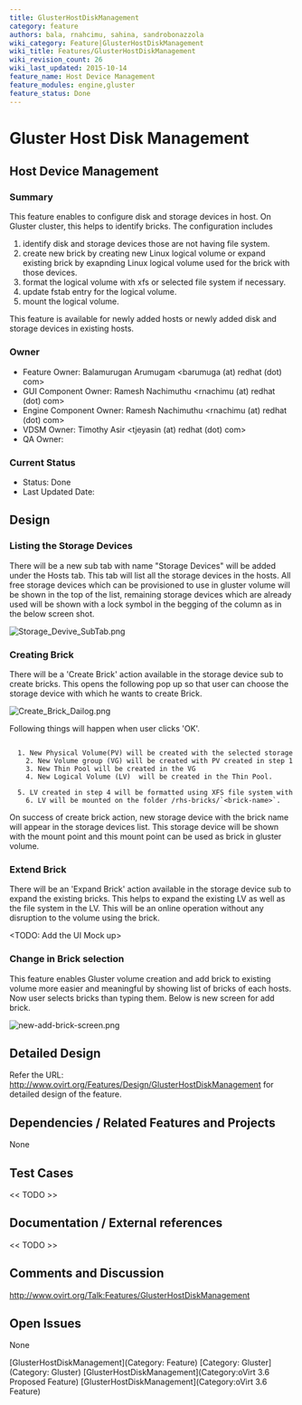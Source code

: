 ```yaml
---
title: GlusterHostDiskManagement
category: feature
authors: bala, rnahcimu, sahina, sandrobonazzola
wiki_category: Feature|GlusterHostDiskManagement
wiki_title: Features/GlusterHostDiskManagement
wiki_revision_count: 26
wiki_last_updated: 2015-10-14
feature_name: Host Device Management
feature_modules: engine,gluster
feature_status: Done
---
```


# Gluster Host Disk Management

## Host Device Management

### Summary

This feature enables to configure disk and storage devices in host. On Gluster cluster, this helps to identify bricks. The configuration includes

1.  identify disk and storage devices those are not having file system.
2.  create new brick by creating new Linux logical volume or expand existing brick by exapnding Linux logical volume used for the brick with those devices.
3.  format the logical volume with xfs or selected file system if necessary.
4.  update fstab entry for the logical volume.
5.  mount the logical volume.

This feature is available for newly added hosts or newly added disk and storage devices in existing hosts.

### Owner

*   Feature Owner: Balamurugan Arumugam <barumuga (at) redhat (dot) com>
*   GUI Component Owner: Ramesh Nachimuthu <rnachimu (at) redhat (dot) com>
*   Engine Component Owner: Ramesh Nachimuthu <rnachimu (at) redhat (dot) com>
*   VDSM Owner: Timothy Asir <tjeyasin (at) redhat (dot) com>
*   QA Owner:

### Current Status

*   Status: Done
*   Last Updated Date:

## Design

### Listing the Storage Devices

There will be a new sub tab with name "Storage Devices" will be added under the Hosts tab. This tab will list all the storage devices in the hosts. All free storage devices which can be provisioned to use in gluster volume will be shown in the top of the list, remaining storage devices which are already used will be shown with a lock symbol in the begging of the column as in the below screen shot.

![](Storage_Devive_SubTab.png "Storage_Devive_SubTab.png")

### Creating Brick

There will be a 'Create Brick' action available in the storage device sub to create bricks. This opens the following pop up so that user can choose the storage device with which he wants to create Brick.

![](Create_Brick_Dailog.png "Create_Brick_Dailog.png")

Following things will happen when user clicks 'OK'.

        1. New Physical Volume(PV) will be created with the selected storage
        2. New Volume group (VG) will be created with PV created in step 1
        3. New Thin Pool will be created in the VG 
        4. New Logical Volume (LV)  will be created in the Thin Pool.
        5. LV created in step 4 will be formatted using XFS file system with the required performance configurations
        6. LV will be mounted on the folder /rhs-bricks/`<brick-name>`. 

On success of create brick action, new storage device with the brick name will appear in the storage devices list. This storage device will be shown with the mount point and this mount point can be used as brick in gluster volume.

### Extend Brick

There will be an 'Expand Brick' action available in the storage device sub to expand the existing bricks. This helps to expand the existing LV as well as the file system in the LV. This will be an online operation without any disruption to the volume using the brick.

<TODO: Add the UI Mock up>

### Change in Brick selection

This feature enables Gluster volume creation and add brick to existing volume more easier and meaningful by showing list of bricks of each hosts. Now user selects bricks than typing them. Below is new screen for add brick.

![](new-add-brick-screen.png "new-add-brick-screen.png")

## Detailed Design

Refer the URL: <http://www.ovirt.org/Features/Design/GlusterHostDiskManagement> for detailed design of the feature.

## Dependencies / Related Features and Projects

None

## Test Cases

<< TODO >>

## Documentation / External references

<< TODO >>

## Comments and Discussion

<http://www.ovirt.org/Talk:Features/GlusterHostDiskManagement>

## Open Issues

None

[GlusterHostDiskManagement](Category: Feature) [Category: Gluster](Category: Gluster) [GlusterHostDiskManagement](Category:oVirt 3.6 Proposed Feature) [GlusterHostDiskManagement](Category:oVirt 3.6 Feature)
